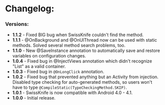# Changelog:

### Versions:
* **1.1.2** - Fixed BIG bug when SwissKnife couldn't find the method.
* **1.1.1** - @OnBackground and @OnUIThread now can be used with static methods. Solved several method search problems, too.
* **1.1.0** - New @SaveInstance annotation to automatically save and restore variables on configuration changes.
* **1.0.4** - Fixed bug in @InjectViews annotation which didn't recognize "List" as a valid container.
* **1.0.3** - Fixed bug in ``@OnLongClick`` annotation.
* **1.0.2** - Fixed bug that prevented anything but an Activity from injection. Disabled type checking for auto-generated methods, so users won't have to type ``@CompileStatic(TypeCheckingMethod.SKIP)``.
* **1.0.1** - SwissKnife is now compatible with Android 4.0 - 4.1.
* **1.0.0** - Initial release.
